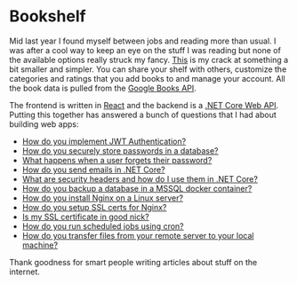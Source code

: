 # Bookshelf
Mid last year I found myself between jobs and reading more than usual. I was after a cool way to keep an eye on the stuff I was reading but none of the available options really struck my fancy. [This](https://bookshelf.co.nz) is my crack at something a bit smaller and simpler. You can share your shelf with others, customize the categories and ratings that you add books to and manage your account. All the book data is pulled from the [Google Books API](https://developers.google.com/books).

The frontend is written in [React](https://reactjs.org/) and the backend is a [.NET Core Web API](https://docs.microsoft.com/en-us/aspnet/core/web-api/?view=aspnetcore-3.1). Putting this together has answered a bunch of questions that I had about building web apps:
 - [How do you implement JWT Authentication?](https://medium.com/@mmoshikoo/jwt-authentication-using-c-54e0c71f21b0)
 - [How do you securely store passwords in a database?](https://medium.com/@mehanix/lets-talk-security-salted-password-hashing-in-c-5460be5c3aae)
 - [What happens when a user forgets their password?](https://stackoverflow.com/questions/1102781/best-way-for-a-forgot-password-implementation)
 - [How do you send emails in .NET Core?](https://dotnetcoretutorials.com/2017/11/02/using-mailkit-send-receive-email-asp-net-core/)
 - [What are security headers and how do I use them in .NET Core?](https://www.hanselman.com/blog/EasilyAddingSecurityHeadersToYourASPNETCoreWebAppAndGettingAnAGrade.aspx)
 - [How do you backup a database in a MSSQL docker container?](https://gist.github.com/ashmidgley/694046e24c5218bfd6eca94c01e8151c)
  - [How do you install Nginx on a Linux server?](https://www.digitalocean.com/community/tutorials/how-to-install-nginx-on-ubuntu-18-04)
 - [How do you setup SSL certs for Nginx?](https://www.digitalocean.com/community/tutorials/how-to-secure-nginx-with-let-s-encrypt-on-ubuntu-18-04)
 - [Is my SSL certificate in good nick?](https://www.ssllabs.com/ssltest/)
 - [How do you run scheduled jobs using cron?](https://www.digitalocean.com/community/tutorials/how-to-use-cron-to-automate-tasks-ubuntu-1804)
 - [How do you transfer files from your remote server to your local machine?](https://www.digitalocean.com/community/tutorials/how-to-use-sftp-to-securely-transfer-files-with-a-remote-server)
 
 Thank goodness for smart people writing articles about stuff on the internet.
